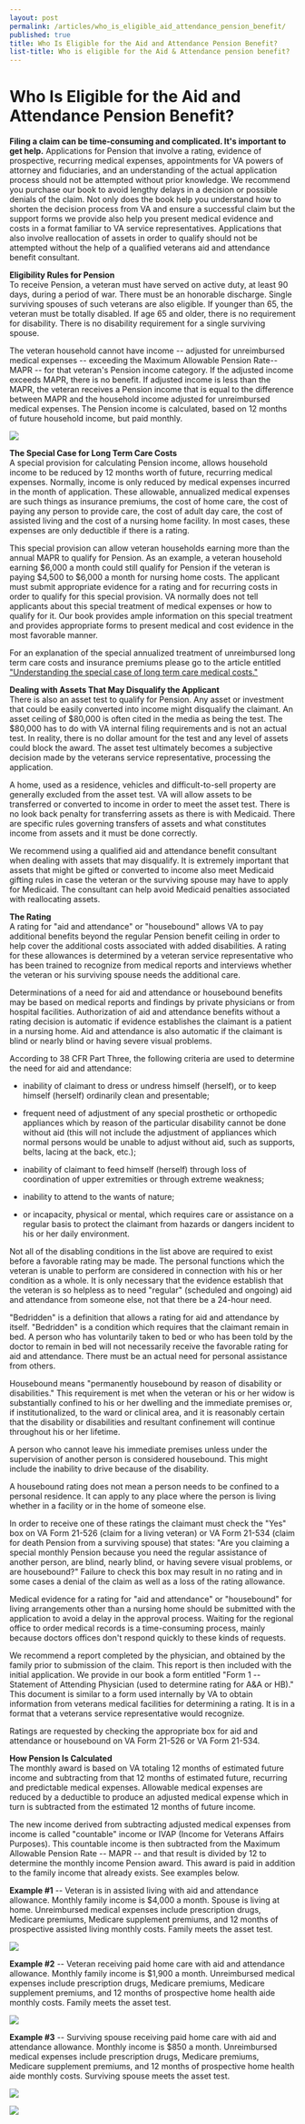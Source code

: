 ```yaml
---
layout: post
permalink: /articles/who_is_eligible_aid_attendance_pension_benefit/
published: true
title: Who Is Eligible for the Aid and Attendance Pension Benefit?
list-title: Who is eligible for the Aid & Attendance pension benefit?
---
```


# Who Is Eligible for the Aid and Attendance Pension Benefit? #

**Filing a claim can be time-consuming and complicated. It's important to get help.**
Applications for Pension that involve a rating, evidence of prospective, recurring medical expenses, appointments for VA powers of attorney and fiduciaries, and an understanding of the actual application process should not be attempted without prior knowledge. We recommend you purchase our book to avoid lengthy delays in a decision or possible denials of the claim. Not only does the book help you understand how to shorten the decision process from VA and ensure a successful claim but the support forms we provide also help you present medical evidence and costs in a format familiar to VA service representatives. Applications that also involve reallocation of assets in order to qualify should not be attempted without the help of a qualified veterans aid and attendance benefit consultant.

**Eligibility Rules for Pension**  
To receive Pension, a veteran must have served on active duty, at least 90 days, during a period of war. There must be an honorable discharge. Single surviving spouses of such veterans are also eligible. If younger than 65, the veteran must be totally disabled. If age 65 and older, there is no requirement for disability. There is no disability requirement for a single surviving spouse.

The veteran household cannot have income -- adjusted for unreimbursed medical expenses -- exceeding the Maximum Allowable Pension Rate-- MAPR -- for that veteran's Pension income category. If the adjusted income exceeds MAPR, there is no benefit. If adjusted income is less than the MAPR, the veteran receives a Pension income that is equal to the difference between MAPR and the household income adjusted for unreimbursed medical expenses. The Pension income is calculated, based on 12 months of future household income, but paid monthly.

![](/assets/2013-11-02-Who-is-Eligible-Aid-and-Attendance-Pension-Benefit-image001.gif)

**The Special Case for Long Term Care Costs**  
A special provision for calculating Pension income, allows household income to be reduced by 12 months worth of future, recurring medical expenses. Normally, income is only reduced by medical expenses incurred in the month of application. These allowable, annualized medical expenses are such things as insurance premiums, the cost of home care, the cost of paying any person to provide care, the cost of adult day care, the cost of assisted living and the cost of a nursing home facility. In most cases, these expenses are only deductible if there is a rating.

This special provision can allow veteran households earning more than the annual MAPR to qualify for Pension. As an example, a veteran household earning $6,000 a month could still qualify for Pension if the veteran is paying $4,500 to $6,000 a month for nursing home costs. The applicant must submit appropriate evidence for a rating and for recurring costs in order to qualify for this special provision. VA normally does not tell applicants about this special treatment of medical expenses or how to qualify for it. Our book provides ample information on this special treatment and provides appropriate forms to present medical and cost evidence in the most favorable manner.

For an explanation of the special annualized treatment of unreimbursed long term care costs and insurance premiums please go to the article entitled ["Understanding the special case of long term care medical costs."](/articles/understanding_special_case_long_term_care.htm)

**Dealing with Assets That May Disqualify the Applicant**  
There is also an asset test to qualify for Pension. Any asset or investment that could be easily converted into income might disqualify the claimant. An asset ceiling of $80,000 is often cited in the media as being the test. The $80,000 has to do with VA internal filing requirements and is not an actual test. In reality, there is no dollar amount for the test and any level of assets could block the award. The asset test ultimately becomes a subjective decision made by the veterans service representative, processing the application.

A home, used as a residence, vehicles and difficult-to-sell property are generally excluded from the asset test. VA will allow assets to be transferred or converted to income in order to meet the asset test. There is no look back penalty for transferring assets as there is with Medicaid. There are specific rules governing transfers of assets and what constitutes income from assets and it must be done correctly.

We recommend using a qualified aid and attendance benefit consultant when dealing with assets that may disqualify. It is extremely important that assets that might be gifted or converted to income also meet Medicaid gifting rules in case the veteran or the surviving spouse may have to apply for Medicaid. The consultant can help avoid Medicaid penalties associated with reallocating assets.

**The Rating**  
A rating for "aid and attendance" or "housebound" allows VA to pay additional benefits beyond the regular Pension benefit ceiling in order to help cover the additional costs associated with added disabilities. A rating for these allowances is determined by a veteran service representative who has been trained to recognize from medical reports and interviews whether the veteran or his surviving spouse needs the additional care.

Determinations of a need for aid and attendance or housebound benefits may be based on medical reports and findings by private physicians or from hospital facilities. Authorization of aid and attendance benefits without a rating decision is automatic if evidence establishes the claimant is a patient in a nursing home. Aid and attendance is also automatic if the claimant is blind or nearly blind or having severe visual problems.

According to 38 CFR Part Three, the following criteria are used to determine the need for aid and attendance:

* inability of claimant to dress or undress himself (herself), or to keep himself (herself) ordinarily clean and presentable;

* frequent need of adjustment of any special prosthetic or orthopedic appliances which by reason of the particular disability cannot be done without aid (this will not include the adjustment of appliances which normal persons would be unable to adjust without aid, such as supports, belts, lacing at the back, etc.);

* inability of claimant to feed himself (herself) through loss of coordination of upper extremities or through extreme weakness;

* inability to attend to the wants of nature;

* or incapacity, physical or mental, which requires care or assistance on a regular basis to protect the claimant from hazards or dangers incident to his or her daily environment.

Not all of the disabling conditions in the list above are required to exist before a favorable rating may be made. The personal functions which the veteran is unable to perform are considered in connection with his or her condition as a whole. It is only necessary that the evidence establish that the veteran is so helpless as to need "regular" (scheduled and ongoing) aid and attendance from someone else, not that there be a 24-hour need.

"Bedridden" is a definition that allows a rating for aid and attendance by itself. "Bedridden" is a condition which requires that the claimant remain in bed. A person who has voluntarily taken to bed or who has been told by the doctor to remain in bed will not necessarily receive the favorable rating for aid and attendance. There must be an actual need for personal assistance from others.

Housebound means "permanently housebound by reason of disability or disabilities." This requirement is met when the veteran or his or her widow is substantially confined to his or her dwelling and the immediate premises or, if institutionalized, to the ward or clinical area, and it is reasonably certain that the disability or disabilities and resultant confinement will continue throughout his or her lifetime.

A person who cannot leave his immediate premises unless under the supervision of another person is considered housebound. This might include the inability to drive because of the disability.

A housebound rating does not mean a person needs to be confined to a personal residence. It can apply to any place where the person is living whether in a facility or in the home of someone else.

In order to receive one of these ratings the claimant must check the "Yes" box on VA Form 21-526 (claim for a living veteran) or VA Form 21-534 (claim for death Pension from a surviving spouse) that states: "Are you claiming a special monthly Pension because you need the regular assistance of another person, are blind, nearly blind, or having severe visual problems, or are housebound?" Failure to check this box may result in no rating and in some cases a denial of the claim as well as a loss of the rating allowance.

Medical evidence for a rating for "aid and attendance" or "housebound" for living arrangements other than a nursing home should be submitted with the application to avoid a delay in the approval process. Waiting for the regional office to order medical records is a time-consuming process, mainly because doctors offices don't respond quickly to these kinds of requests.

We recommend a report completed by the physician, and obtained by the family prior to submission of the claim. This report is then included with the initial application. We provide in our book a form entitled "Form 1 -- Statement of Attending Physician (used to determine rating for A&A or HB)." This document is similar to a form used internally by VA to obtain information from veterans medical facilities for determining a rating. It is in a format that a veterans service representative would recognize.

Ratings are requested by checking the appropriate box for aid and attendance or housebound on VA Form 21-526 or VA Form 21-534.

**How Pension Is Calculated**  
The monthly award is based on VA totaling 12 months of estimated future income and subtracting from that 12 months of estimated future, recurring and predictable medical expenses. Allowable medical expenses are reduced by a deductible to produce an adjusted medical expense which in turn is subtracted from the estimated 12 months of future income.

The new income derived from subtracting adjusted medical expenses from income is called "countable" income or IVAP (Income for Veterans Affairs Purposes). This countable income is then subtracted from the Maximum Allowable Pension Rate -- MAPR -- and that result is divided by 12 to determine the monthly income Pension award. This award is paid in addition to the family income that already exists. See examples below.

**Example #1** -- Veteran is in assisted living with aid and attendance allowance. Monthly family income is $4,000 a month. Spouse is living at home. Unreimbursed medical expenses include prescription drugs, Medicare premiums, Medicare supplement premiums, and 12 months of prospective assisted living monthly costs. Family meets the asset test.

![](/assets/2013-11-02-Who-is-Eligible-Aid-and-Attendance-Pension-Benefit-image002.gif)

**Example #2** -- Veteran receiving paid home care with aid and attendance allowance. Monthly family income is $1,900 a month. Unreimbursed medical expenses include prescription drugs, Medicare premiums, Medicare supplement premiums, and 12 months of prospective home health aide monthly costs. Family meets the asset test.

![](/assets/2013-11-02-Who-is-Eligible-Aid-and-Attendance-Pension-Benefit-image003.gif)

**Example #3** -- Surviving spouse receiving paid home care with aid and attendance allowance. Monthly income is $850 a month. Unreimbursed medical expenses include prescription drugs, Medicare premiums, Medicare supplement premiums, and 12 months of prospective home health aide monthly costs. Surviving spouse meets the asset test.

![](/assets/2013-11-02-Who-is-Eligible-Aid-and-Attendance-Pension-Benefit-image003.gif)

![](/assets/pension_mapr.gif)